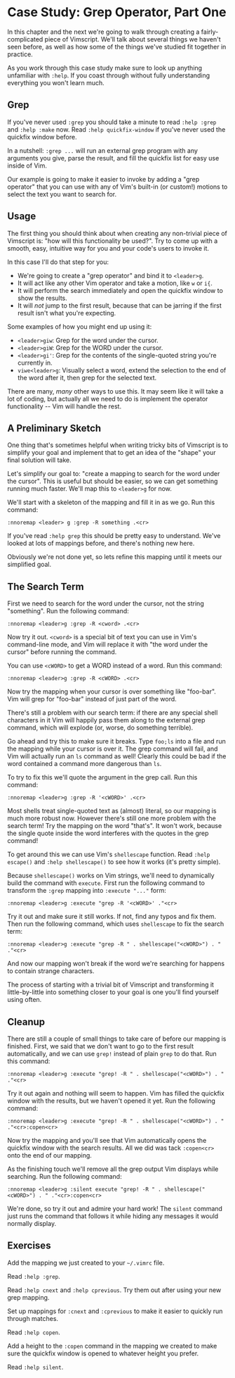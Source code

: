 Case Study: Grep Operator, Part One
===================================

In this chapter and the next we're going to walk through creating
a fairly-complicated piece of Vimscript.  We'll talk about several things we
haven't seen before, as well as how some of the things we've studied fit
together in practice.

As you work through this case study make sure to look up anything unfamiliar
with `:help`.  If you coast through without fully understanding everything you
won't learn much.

Grep
----

If you've never used `:grep` you should take a minute to read `:help :grep` and
`:help :make` now.  Read `:help quickfix-window` if you've never used the
quickfix window before.

In a nutshell: `:grep ...` will run an external grep program with any arguments
you give, parse the result, and fill the quickfix list for easy use inside of
Vim.

Our example is going to make it easier to invoke by adding a "grep operator"
that you can use with any of Vim's built-in (or custom!) motions to select the
text you want to search for.

Usage
-----

The first thing you should think about when creating any non-trivial piece of
Vimscript is: "how will this functionality be used?".  Try to come up with
a smooth, easy, intuitive way for you and your code's users to invoke it.

In this case I'll do that step for you:

* We're going to create a "grep operator" and bind it to `<leader>g`. 
* It will act like any other Vim operator and take a motion, like `w` or `i{`. 
* It will perform the search immediately and open the quickfix window to show
  the results.
* It will *not* jump to the first result, because that can be jarring if the
  first result isn't what you're expecting.

Some examples of how you might end up using it:

* `<leader>giw`: Grep for the word under the cursor.
* `<leader>giW`: Grep for the WORD under the cursor.
* `<leader>gi'`: Grep for the contents of the single-quoted string you're
  currently in.
* `viwe<leader>g`: Visually select a word, extend the selection to the end of
  the word after it, then grep for the selected text.

There are many, *many* other ways to use this.  It may seem like it will take
a lot of coding, but actually all we need to do is implement the operator
functionality -- Vim will handle the rest.

A Preliminary Sketch
--------------------

One thing that's sometimes helpful when writing tricky bits of Vimscript is to
simplify your goal and implement that to get an idea of the "shape" your final
solution will take.

Let's simplify our goal to: "create a mapping to search for the word under the
cursor".  This is useful but should be easier, so we can get something running
much faster.  We'll map this to `<leader>g` for now.

We'll start with a skeleton of the mapping and fill it in as we go.  Run this
command:

    :nnoremap <leader> g :grep -R something .<cr>

If you've read `:help grep` this should be pretty easy to understand.  We've
looked at lots of mappings before, and there's nothing new here.

Obviously we're not done yet, so lets refine this mapping until it meets our
simplified goal.

The Search Term
---------------

First we need to search for the word under the cursor, not the string
"something".  Run the following command:

    :nnoremap <leader>g :grep -R <cword> .<cr>

Now try it out.  `<cword>` is a special bit of text you can use in Vim's
command-line mode, and Vim will replace it with "the word under the cursor"
before running the command.

You can use `<cWORD>` to get a WORD instead of a word.  Run this command:

    :nnoremap <leader>g :grep -R <cWORD> .<cr>

Now try the mapping when your cursor is over something like "foo-bar".  Vim will
grep for "foo-bar" instead of just part of the word.

There's still a problem with our search term: if there are any special shell
characters in it Vim will happily pass them along to the external grep command,
which will explode (or, worse, do something terrible).

Go ahead and try this to make sure it breaks.  Type `foo;ls` into a file and run
the mapping while your cursor is over it.  The grep command will fail, and Vim
will actually run an `ls` command as well!  Clearly this could be bad if the
word contained a command more dangerous than `ls`.

To try to fix this we'll quote the argument in the grep call.  Run this command:

    :nnoremap <leader>g :grep -R '<cWORD>' .<cr>

Most shells treat single-quoted text as (almost) literal, so our mapping is much
more robust now.  However there's still one more problem with the search term!
Try the mapping on the word "that's".  It won't work, because the single quote
inside the word interferes with the quotes in the grep command!

To get around this we can use Vim's `shellescape` function.  Read `:help
escape()` and `:help shellescape()` to see how it works (it's pretty simple).

Because `shellescape()` works on Vim strings, we'll need to dynamically build
the command with `execute`.  First run the following command to transform the
`:grep` mapping into `:execute "..."` form:

    :nnoremap <leader>g :execute "grep -R '<cWORD>' ."<cr>

Try it out and make sure it still works.  If not, find any typos and fix them.
Then run the following command, which uses `shellescape` to fix the search term:

    :nnoremap <leader>g :execute "grep -R " . shellescape("<cWORD>") . " ."<cr>

And now our mapping won't break if the word we're searching for happens to
contain strange characters.

The process of starting with a trivial bit of Vimscript and transforming it
little-by-little into something closer to your goal is one you'll find yourself
using often.

Cleanup
-------

There are still a couple of small things to take care of before our mapping is
finished.  First, we said that we don't want to go to the first result
automatically, and we can use `grep!` instead of plain `grep` to do that.  Run
this command:

    :nnoremap <leader>g :execute "grep! -R " . shellescape("<cWORD>") . " ."<cr>

Try it out again and nothing will seem to happen.  Vim has filled the quickfix
window with the results, but we haven't opened it yet.  Run the following
command:

    :nnoremap <leader>g :execute "grep! -R " . shellescape("<cWORD>") . " ."<cr>:copen<cr>

Now try the mapping and you'll see that Vim automatically opens the quickfix
window with the search results.  All we did was tack `:copen<cr>` onto the end
of our mapping.

As the finishing touch we'll remove all the grep output Vim displays while
searching.  Run the following command:

    :nnoremap <leader>g :silent execute "grep! -R " . shellescape("<cWORD>") . " ."<cr>:copen<cr>

We're done, so try it out and admire your hard work!  The `silent` command just
runs the command that follows it while hiding any messages it would normally
display.

Exercises
---------

Add the mapping we just created to your `~/.vimrc` file.

Read `:help :grep`.

Read `:help cnext` and `:help cprevious`.  Try them out after using your new
grep mapping.

Set up mappings for `:cnext` and `:cprevious` to make it easier to quickly run
through matches.

Read `:help copen`.

Add a height to the `:copen` command in the mapping we created to make sure the
quickfix window is opened to whatever height you prefer.

Read `:help silent`.
